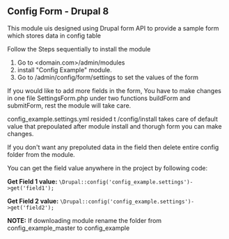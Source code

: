 ## Config Form - Drupal 8

This module uis designed using Drupal form API to provide a sample form which stores data in config table

Follow the Steps sequentially to install the module
1. Go to <domain.com>/admin/modules
2. install "Config Example" module.
3. Go to /admin/config/form/settings to set the values of the form


If you would like to add more fields in the form, You have to make changes in one file SettingsForm.php under two functions buildForm and submitForm, rest the module will take care.


config_example.settings.yml resided t /config/install takes care of default value that prepoulated after module install and thorugh form you can make changes.

If you don't want any prepoluted data in the field then delete entire config folder from the module.

You can get the field value anywhere in the project by following code:

  **Get Field 1 value:**
 ```\Drupal::config('config_example.settings')->get('field1');```
 
 **Get Field 2 value:**
 ```\Drupal::config('config_example.settings')->get('field2');```



**NOTE:** If downloading module rename the folder from config_example_master to config_example
